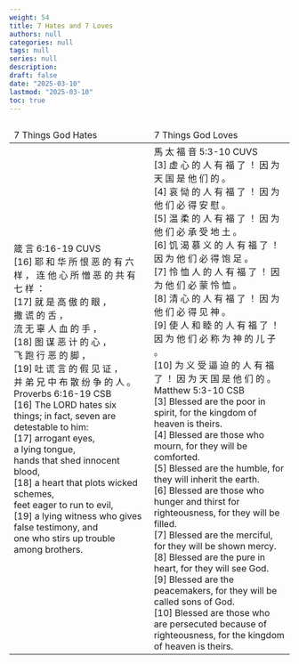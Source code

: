 ```yaml
---
weight: 54
title: 7 Hates and 7 Loves
authors: null
categories: null
tags: null
series: null
description: 
draft: false
date: "2025-03-10"
lastmod: "2025-03-10"
toc: true
---
```


<!--more-->

<table >
<caption style="text-align:left", align = "top"><b></b></caption>
<colgroup><col style="width: 50%" /><col style="width: 50%" />
</colgroup>
  <thead>
    <td> 7 Things God Hates
      </td>
    <td> 7 Things God Loves
      </td>
  </thead>
  <tr>
    <td>箴 言 6:16-19 CUVS   
<br>[16] 耶 和 华 所 恨 恶 的 有 六 样 ， 连 他 心 所 憎 恶 的 共 有 七 样 ：   
<br>[17] 就 是 高 傲 的 眼 ， 
<br>撒 谎 的 舌 ， 
<br>流 无 辜 人 血 的 手 ，   
<br>[18] 图 谋 恶 计 的 心 ， 
<br>飞 跑 行 恶 的 脚 ，   
<br>[19] 吐 谎 言 的 假 见 证 ， 
<br>并 弟 兄 中 布 散 纷 争 的 人 。  
<br>
Proverbs 6:16-19 CSB   
<br>[16] The LORD hates six things; in fact, seven are detestable to him:   
<br>[17] arrogant eyes, 
<br>a lying tongue, 
<br>hands that shed innocent blood,   
<br>[18] a heart that plots wicked schemes, 
<br>feet eager to run to evil,   
<br>[19] a lying witness who gives false testimony, and 
<br>one who stirs up trouble among brothers.
      </td>
    <td>馬 太 福 音 5:3-10 CUVS    
<br>[3] 虚 心 的 人 有 福 了 ！ 因 为 天 国 是 他 们 的 。   
<br>[4] 哀 恸 的 人 有 福 了 ！ 因 为 他 们 必 得 安 慰 。   
<br>[5] 温 柔 的 人 有 福 了 ！ 因 为 他 们 必 承 受 地 土 。   
<br>[6] 饥 渴 慕 义 的 人 有 福 了 ！ 因 为 他 们 必 得 饱 足 。   
<br>[7] 怜 恤 人 的 人 有 福 了 ！ 因 为 他 们 必 蒙 怜 恤 。   
<br>[8] 清 心 的 人 有 福 了 ！ 因 为 他 们 必 得 见 神 。   
<br>[9] 使 人 和 睦 的 人 有 福 了 ！ 因 为 他 们 必 称 为 神 的 儿 子 。   
<br>[10] 为 义 受 逼 迫 的 人 有 福 了 ！ 因 为 天 国 是 他 们 的 。
<br>
Matthew 5:3-10 CSB    
<br>[3] Blessed are the poor in spirit, for the kingdom of heaven is theirs.   
<br>[4] Blessed are those who mourn, for they will be comforted.   
<br>[5] Blessed are the humble, for they will inherit the earth.   
<br>[6] Blessed are those who hunger and thirst for righteousness, for they will be filled.   
<br>[7] Blessed are the merciful, for they will be shown mercy.   
<br>[8] Blessed are the pure in heart, for they will see God.   
<br>[9] Blessed are the peacemakers, for they will be called sons of God.   
<br>[10] Blessed are those who are persecuted because of righteousness, for the kingdom of heaven is theirs.
      </td>
  </tr>
</table>